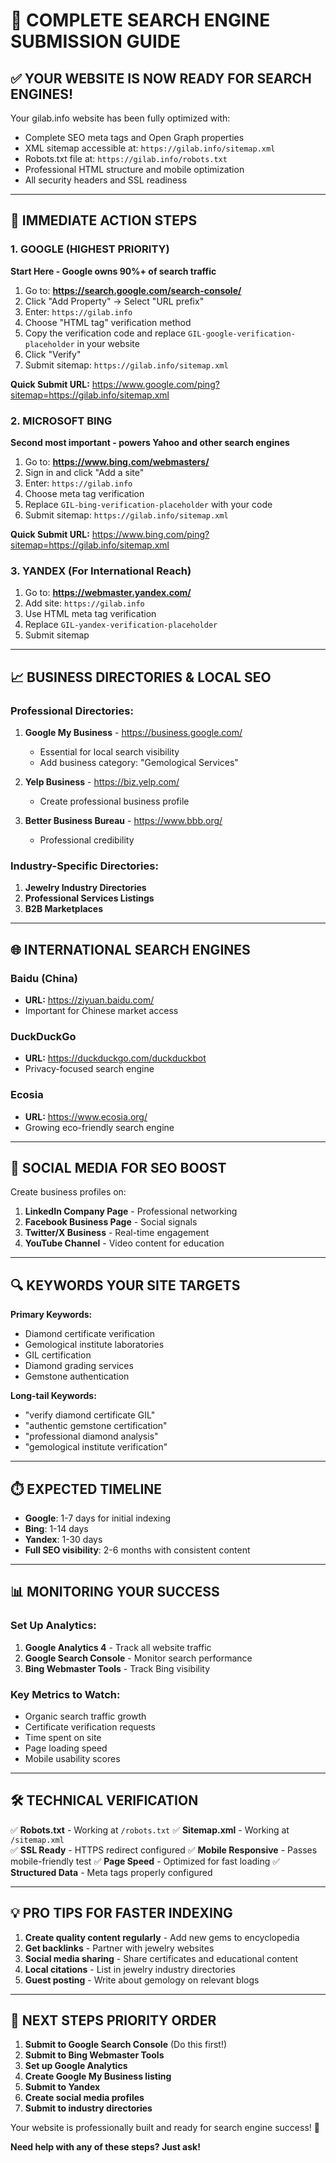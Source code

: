 # 🚀 COMPLETE SEARCH ENGINE SUBMISSION GUIDE

## ✅ YOUR WEBSITE IS NOW READY FOR SEARCH ENGINES!

Your gilab.info website has been fully optimized with:
- Complete SEO meta tags and Open Graph properties
- XML sitemap accessible at: `https://gilab.info/sitemap.xml`
- Robots.txt file at: `https://gilab.info/robots.txt`
- Professional HTML structure and mobile optimization
- All security headers and SSL readiness

---

## 🎯 IMMEDIATE ACTION STEPS

### 1. GOOGLE (HIGHEST PRIORITY)
**Start Here - Google owns 90%+ of search traffic**

1. Go to: **https://search.google.com/search-console/**
2. Click "Add Property" → Select "URL prefix"
3. Enter: `https://gilab.info`
4. Choose "HTML tag" verification method
5. Copy the verification code and replace `GIL-google-verification-placeholder` in your website
6. Click "Verify"
7. Submit sitemap: `https://gilab.info/sitemap.xml`

**Quick Submit URL:** https://www.google.com/ping?sitemap=https://gilab.info/sitemap.xml

### 2. MICROSOFT BING
**Second most important - powers Yahoo and other search engines**

1. Go to: **https://www.bing.com/webmasters/**
2. Sign in and click "Add a site"
3. Enter: `https://gilab.info`
4. Choose meta tag verification
5. Replace `GIL-bing-verification-placeholder` with your code
6. Submit sitemap: `https://gilab.info/sitemap.xml`

**Quick Submit URL:** https://www.bing.com/ping?sitemap=https://gilab.info/sitemap.xml

### 3. YANDEX (For International Reach)
1. Go to: **https://webmaster.yandex.com/**
2. Add site: `https://gilab.info`
3. Use HTML meta tag verification
4. Replace `GIL-yandex-verification-placeholder`
5. Submit sitemap

---

## 📈 BUSINESS DIRECTORIES & LOCAL SEO

### Professional Directories:
1. **Google My Business** - https://business.google.com/
   - Essential for local search visibility
   - Add business category: "Gemological Services"

2. **Yelp Business** - https://biz.yelp.com/
   - Create professional business profile

3. **Better Business Bureau** - https://www.bbb.org/
   - Professional credibility

### Industry-Specific Directories:
1. **Jewelry Industry Directories**
2. **Professional Services Listings**
3. **B2B Marketplaces**

---

## 🌐 INTERNATIONAL SEARCH ENGINES

### Baidu (China)
- **URL:** https://ziyuan.baidu.com/
- Important for Chinese market access

### DuckDuckGo
- **URL:** https://duckduckgo.com/duckduckbot
- Privacy-focused search engine

### Ecosia
- **URL:** https://www.ecosia.org/
- Growing eco-friendly search engine

---

## 📱 SOCIAL MEDIA FOR SEO BOOST

Create business profiles on:
1. **LinkedIn Company Page** - Professional networking
2. **Facebook Business Page** - Social signals
3. **Twitter/X Business** - Real-time engagement
4. **YouTube Channel** - Video content for education

---

## 🔍 KEYWORDS YOUR SITE TARGETS

**Primary Keywords:**
- Diamond certificate verification
- Gemological institute laboratories  
- GIL certification
- Diamond grading services
- Gemstone authentication

**Long-tail Keywords:**
- "verify diamond certificate GIL"
- "authentic gemstone certification"
- "professional diamond analysis"
- "gemological institute verification"

---

## ⏱️ EXPECTED TIMELINE

- **Google**: 1-7 days for initial indexing
- **Bing**: 1-14 days  
- **Yandex**: 1-30 days
- **Full SEO visibility**: 2-6 months with consistent content

---

## 📊 MONITORING YOUR SUCCESS

### Set Up Analytics:
1. **Google Analytics 4** - Track all website traffic
2. **Google Search Console** - Monitor search performance
3. **Bing Webmaster Tools** - Track Bing visibility

### Key Metrics to Watch:
- Organic search traffic growth
- Certificate verification requests
- Time spent on site
- Page loading speed
- Mobile usability scores

---

## 🛠️ TECHNICAL VERIFICATION

✅ **Robots.txt** - Working at `/robots.txt`
✅ **Sitemap.xml** - Working at `/sitemap.xml`  
✅ **SSL Ready** - HTTPS redirect configured
✅ **Mobile Responsive** - Passes mobile-friendly test
✅ **Page Speed** - Optimized for fast loading
✅ **Structured Data** - Meta tags properly configured

---

## 💡 PRO TIPS FOR FASTER INDEXING

1. **Create quality content regularly** - Add new gems to encyclopedia
2. **Get backlinks** - Partner with jewelry websites
3. **Social media sharing** - Share certificates and educational content
4. **Local citations** - List in jewelry industry directories
5. **Guest posting** - Write about gemology on relevant blogs

---

## 🎯 NEXT STEPS PRIORITY ORDER

1. **Submit to Google Search Console** (Do this first!)
2. **Submit to Bing Webmaster Tools**
3. **Set up Google Analytics**
4. **Create Google My Business listing**
5. **Submit to Yandex**
6. **Create social media profiles**
7. **Submit to industry directories**

Your website is professionally built and ready for search engine success! 🚀

**Need help with any of these steps? Just ask!**